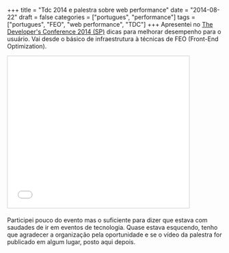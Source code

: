 +++
title = "Tdc 2014 e palestra sobre web performance"
date = "2014-08-22"
draft = false
categories = ["portugues", "performance"]
tags = ["portugues", "FEO", "web performance", "TDC"]
+++
Apresentei no [The Developer's Conference 2014 (SP)][1] dicas para melhorar
desempenho para o usuário. Vai desde o básico de infraestrutura à técnicas
de FEO (Front-End Optimization).

<iframe src="//www.slideshare.net/slideshow/embed_code/key/wa1vvpsCJA2kkm" width="425" height="355" frameborder="0" marginwidth="0" marginheight="0" scrolling="no" style="border:1px solid #CCC; border-width:1px; margin-bottom:5px; max-width: 100%;" allowfullscreen> </iframe> <div style="margin-bottom:5px">


Participei pouco do evento mas o suficiente para dizer que estava com
saudades de ir em eventos de tecnologia. Quase estava esqucendo, tenho que agradecer
a organização pela oportunidade e se o vídeo da palestra
for publicado em algum lugar, posto aqui depois.

[1]: https://www.thedevelopersconference.com.br/
